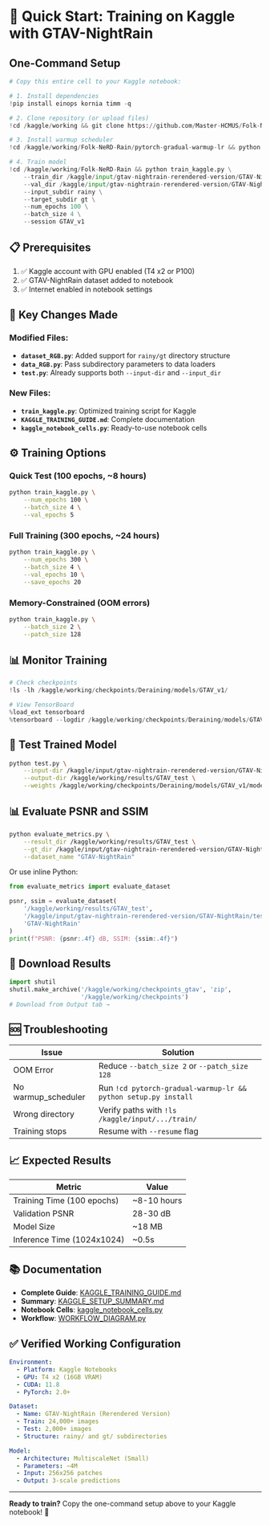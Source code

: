# 🚀 Quick Start: Training on Kaggle with GTAV-NightRain

## One-Command Setup

```python
# Copy this entire cell to your Kaggle notebook:

# 1. Install dependencies
!pip install einops kornia timm -q

# 2. Clone repository (or upload files)
!cd /kaggle/working && git clone https://github.com/Master-HCMUS/Folk-NeRD-Rain.git

# 3. Install warmup scheduler
!cd /kaggle/working/Folk-NeRD-Rain/pytorch-gradual-warmup-lr && python setup.py install

# 4. Train model
!cd /kaggle/working/Folk-NeRD-Rain && python train_kaggle.py \
    --train_dir /kaggle/input/gtav-nightrain-rerendered-version/GTAV-NightRain/train/ \
    --val_dir /kaggle/input/gtav-nightrain-rerendered-version/GTAV-NightRain/test/ \
    --input_subdir rainy \
    --target_subdir gt \
    --num_epochs 100 \
    --batch_size 4 \
    --session GTAV_v1
```

## 📋 Prerequisites

1. ✅ Kaggle account with GPU enabled (T4 x2 or P100)
2. ✅ GTAV-NightRain dataset added to notebook
3. ✅ Internet enabled in notebook settings

## 🎯 Key Changes Made

### Modified Files:
- **`dataset_RGB.py`**: Added support for `rainy/gt` directory structure
- **`data_RGB.py`**: Pass subdirectory parameters to data loaders
- **`test.py`**: Already supports both `--input-dir` and `--input_dir`

### New Files:
- **`train_kaggle.py`**: Optimized training script for Kaggle
- **`KAGGLE_TRAINING_GUIDE.md`**: Complete documentation
- **`kaggle_notebook_cells.py`**: Ready-to-use notebook cells

## ⚙️ Training Options

### Quick Test (100 epochs, ~8 hours)
```bash
python train_kaggle.py \
    --num_epochs 100 \
    --batch_size 4 \
    --val_epochs 5
```

### Full Training (300 epochs, ~24 hours)
```bash
python train_kaggle.py \
    --num_epochs 300 \
    --batch_size 4 \
    --val_epochs 10 \
    --save_epochs 20
```

### Memory-Constrained (OOM errors)
```bash
python train_kaggle.py \
    --batch_size 2 \
    --patch_size 128
```

## 📊 Monitor Training

```python
# Check checkpoints
!ls -lh /kaggle/working/checkpoints/Deraining/models/GTAV_v1/

# View TensorBoard
%load_ext tensorboard
%tensorboard --logdir /kaggle/working/checkpoints/Deraining/models/GTAV_v1
```

## 🧪 Test Trained Model

```bash
python test.py \
    --input-dir /kaggle/input/gtav-nightrain-rerendered-version/GTAV-NightRain/test/rainy \
    --output-dir /kaggle/working/results/GTAV_test \
    --weights /kaggle/working/checkpoints/Deraining/models/GTAV_v1/model_best.pth
```

## 📊 Evaluate PSNR and SSIM

```bash
python evaluate_metrics.py \
    --result_dir /kaggle/working/results/GTAV_test \
    --gt_dir /kaggle/input/gtav-nightrain-rerendered-version/GTAV-NightRain/test/gt \
    --dataset_name "GTAV-NightRain"
```

Or use inline Python:
```python
from evaluate_metrics import evaluate_dataset

psnr, ssim = evaluate_dataset(
    '/kaggle/working/results/GTAV_test',
    '/kaggle/input/gtav-nightrain-rerendered-version/GTAV-NightRain/test/gt',
    'GTAV-NightRain'
)
print(f"PSNR: {psnr:.4f} dB, SSIM: {ssim:.4f}")
```

## 💾 Download Results

```python
import shutil
shutil.make_archive('/kaggle/working/checkpoints_gtav', 'zip', 
                    '/kaggle/working/checkpoints')
# Download from Output tab →
```

## 🆘 Troubleshooting

| Issue | Solution |
|-------|----------|
| OOM Error | Reduce `--batch_size 2` or `--patch_size 128` |
| No warmup_scheduler | Run `!cd pytorch-gradual-warmup-lr && python setup.py install` |
| Wrong directory | Verify paths with `!ls /kaggle/input/.../train/` |
| Training stops | Resume with `--resume` flag |

## 📈 Expected Results

| Metric | Value |
|--------|-------|
| Training Time (100 epochs) | ~8-10 hours |
| Validation PSNR | 28-30 dB |
| Model Size | ~18 MB |
| Inference Time (1024x1024) | ~0.5s |

## 📚 Documentation

- **Complete Guide**: [KAGGLE_TRAINING_GUIDE.md](KAGGLE_TRAINING_GUIDE.md)
- **Summary**: [KAGGLE_SETUP_SUMMARY.md](KAGGLE_SETUP_SUMMARY.md)
- **Notebook Cells**: [kaggle_notebook_cells.py](kaggle_notebook_cells.py)
- **Workflow**: [WORKFLOW_DIAGRAM.py](WORKFLOW_DIAGRAM.py)

## ✅ Verified Working Configuration

```yaml
Environment:
  - Platform: Kaggle Notebooks
  - GPU: T4 x2 (16GB VRAM)
  - CUDA: 11.8
  - PyTorch: 2.0+

Dataset:
  - Name: GTAV-NightRain (Rerendered Version)
  - Train: 24,000+ images
  - Test: 2,000+ images
  - Structure: rainy/ and gt/ subdirectories

Model:
  - Architecture: MultiscaleNet (Small)
  - Parameters: ~4M
  - Input: 256x256 patches
  - Output: 3-scale predictions
```

---

**Ready to train?** Copy the one-command setup above to your Kaggle notebook! 🎉
